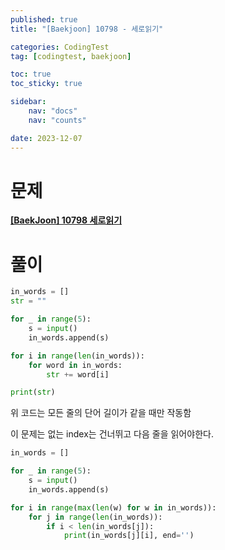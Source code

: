 ```yaml
---
published: true
title: "[Baekjoon] 10798 - 세로읽기"

categories: CodingTest
tag: [codingtest, baekjoon]

toc: true
toc_sticky: true

sidebar:
    nav: "docs"
    nav: "counts"

date: 2023-12-07
---
```


# 문제

**[[BaekJoon] 10798 세로읽기](https://www.acmicpc.net/problem/10798)**

# 풀이

```python
in_words = []
str = ""

for _ in range(5):
    s = input()
    in_words.append(s)

for i in range(len(in_words)):
    for word in in_words:
        str += word[i]

print(str)
```
위 코드는 모든 줄의 단어 길이가 같을 때만 작동함

이 문제는 없는 index는 건너뛰고 다음 줄을 읽어야한다.


```python
in_words = []

for _ in range(5):
    s = input()
    in_words.append(s)

for i in range(max(len(w) for w in in_words)):
    for j in range(len(in_words)):
        if i < len(in_words[j]):
            print(in_words[j][i], end='')
```
